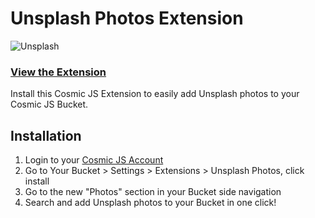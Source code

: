 # Unsplash Photos Extension
![Unsplash](https://cosmic-s3.imgix.net/50a66f60-4bc7-11e8-804d-376227a7e98f-sy7VugkQBo0.jpg?w=600)

### [View the Extension](https://cosmicjs.com/extensions/unsplash-photos)

Install this Cosmic JS Extension to easily add Unsplash photos to your Cosmic JS Bucket.

## Installation
1. Login to your [Cosmic JS Account](https://cosmicjs.com/login)
2. Go to Your Bucket > Settings > Extensions > Unsplash Photos, click install
3. Go to the new "Photos" section in your Bucket side navigation
4. Search and add Unsplash photos to your Bucket in one click!
